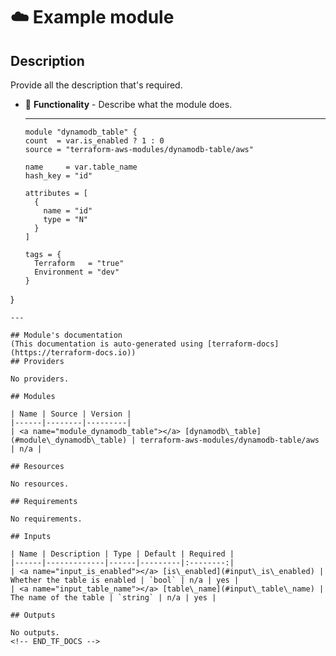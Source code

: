 <!-- BEGIN_TF_DOCS -->
# ☁️ Example module

## Description


Provide all the description that's required.

* 🚀 **Functionality** - Describe what the module does.

  ---

  ```hcl
  module "dynamodb_table" {
  count  = var.is_enabled ? 1 : 0
  source = "terraform-aws-modules/dynamodb-table/aws"

  name     = var.table_name
  hash_key = "id"

  attributes = [
    {
      name = "id"
      type = "N"
    }
  ]

  tags = {
    Terraform   = "true"
    Environment = "dev"
  }

}

  ```
  ---

  ## Module's documentation
  (This documentation is auto-generated using [terraform-docs](https://terraform-docs.io))
  ## Providers

No providers.

  ## Modules

| Name | Source | Version |
|------|--------|---------|
| <a name="module_dynamodb_table"></a> [dynamodb\_table](#module\_dynamodb\_table) | terraform-aws-modules/dynamodb-table/aws | n/a |

  ## Resources

No resources.

  ## Requirements

No requirements.

  ## Inputs

| Name | Description | Type | Default | Required |
|------|-------------|------|---------|:--------:|
| <a name="input_is_enabled"></a> [is\_enabled](#input\_is\_enabled) | Whether the table is enabled | `bool` | n/a | yes |
| <a name="input_table_name"></a> [table\_name](#input\_table\_name) | The name of the table | `string` | n/a | yes |

  ## Outputs

No outputs.
<!-- END_TF_DOCS -->

